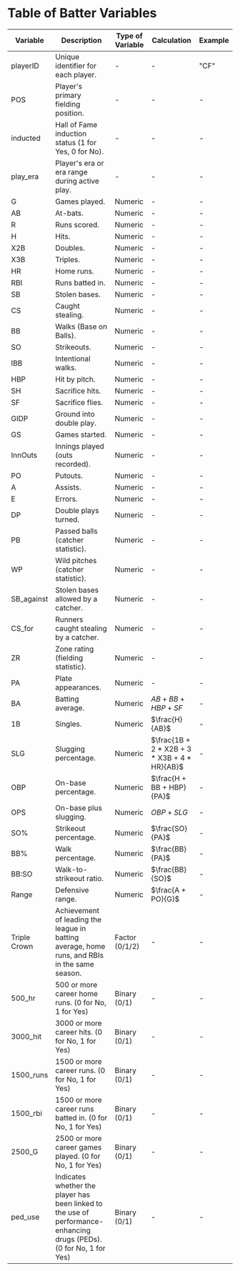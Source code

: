 # Table of Batter Variables

| Variable  | Description                                      | Type of Variable | Calculation | Example |
|-----------|--------------------------------------------------|------------------|-------------|-------------|
| playerID  | Unique identifier for each player.              | -                 | -           |"CF"            |
| POS       | Player's primary fielding position.             | -                 | -           | -           |
| inducted  | Hall of Fame induction status (1 for Yes, 0 for No). | -              | -           | -           |
| play_era  | Player's era or era range during active play.   | -                 | -           | -           |
| G         | Games played.                                    | Numeric           | -           | -           |
| AB        | At-bats.                                         | Numeric           | -           | -           |
| R         | Runs scored.                                    | Numeric           | -           | -           |
| H         | Hits.                                           | Numeric           | -           | -           |
| X2B       | Doubles.                                        | Numeric           | -           | -           |
| X3B       | Triples.                                        | Numeric           | -           | -           |
| HR        | Home runs.                                      | Numeric           | -           | -           |
| RBI       | Runs batted in.                                 | Numeric           | -           | -           |
| SB        | Stolen bases.                                   | Numeric           | -           | -           |
| CS        | Caught stealing.                                | Numeric           | -           | -           |
| BB        | Walks (Base on Balls).                          | Numeric           | -           | -           |
| SO        | Strikeouts.                                     | Numeric           | -           | -           |
| IBB       | Intentional walks.                              | Numeric           | -           | -           |
| HBP       | Hit by pitch.                                   | Numeric           | -           | -           |
| SH        | Sacrifice hits.                                 | Numeric           | -           | -           |
| SF        | Sacrifice flies.                                | Numeric           | -           | -           |
| GIDP      | Ground into double play.                        | Numeric           | -           | -           |
| GS        | Games started.                                  | Numeric           | -           | -           |
| InnOuts   | Innings played (outs recorded).                 | Numeric           | -           | -           |
| PO        | Putouts.                                        | Numeric           | -           | -           |
| A         | Assists.                                        | Numeric           | -           | -           |
| E         | Errors.                                         | Numeric           | -           | -           |
| DP        | Double plays turned.                            | Numeric           | -           | -           |
| PB        | Passed balls (catcher statistic).               | Numeric           | -           | -           |
| WP        | Wild pitches (catcher statistic).               | Numeric           | -           | -           |
| SB_against | Stolen bases allowed by a catcher.             | Numeric           | -           | -           |
| CS_for    | Runners caught stealing by a catcher.           | Numeric           | -           | -           |
| ZR        | Zone rating (fielding statistic).               | Numeric           | -           | -           |
| PA        | Plate appearances.                              | Numeric           | -           | -           |
| BA        | Batting average.                                | Numeric           | $AB + BB + HBP + SF$           | -           |
| 1B        | Singles.                                        | Numeric           | $\frac{H}{AB}$           | -           |
| SLG       | Slugging percentage.                            | Numeric           | $\frac{1B + 2 * X2B + 3 * X3B + 4 * HR}{AB}$           | -           |
| OBP       | On-base percentage.                             | Numeric           | $\frac{H + BB + HBP}{PA}$           | -          |
| OPS       | On-base plus slugging.                          | Numeric           | $OBP + SLG$           | -           |
| SO%       | Strikeout percentage.                           | Numeric           | $\frac{SO}{PA}$           | -           |
| BB%       | Walk percentage.                                | Numeric           | $\frac{BB}{PA}$           | -           |
| BB:SO     | Walk-to-strikeout ratio.                        | Numeric           | $\frac{BB}{SO}$           | -           |
| Range     | Defensive range.                                | Numeric           | $\frac{A + PO}{G}$           | -           |
| Triple Crown | Achievement of leading the league in batting average, home runs, and RBIs in the same season. | Factor (0/1/2) | - | - |
| 500_hr    | 500 or more career home runs. (0 for No, 1 for Yes)                   | Binary (0/1)      | -           | -           |
| 3000_hit  | 3000 or more career hits. (0 for No, 1 for Yes)                       | Binary (0/1)      | -           | -           |
| 1500_runs | 1500 or more career runs. (0 for No, 1 for Yes)                      | Binary (0/1)      | -           | -           |
| 1500_rbi  | 1500 or more career runs batted in. (0 for No, 1 for Yes)           | Binary (0/1)      | -           | -           |
| 2500_G    | 2500 or more career games played. (0 for No, 1 for Yes)             | Binary (0/1)      | -           | -           |
| ped_use   | Indicates whether the player has been linked to the use of performance-enhancing drugs (PEDs). (0 for No, 1 for Yes) | Binary (0/1) | - | - |
